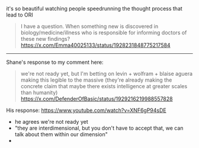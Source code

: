 it's so beautiful watching people speedrunning the thought process that lead to ORI

> I have a question. When something new is discovered in biology/medicine/illness who is responsible for informing doctors of these new findings?
https://x.com/Emma40025133/status/1928231848775217584

----

Shane's response to my comment here:

> we're not ready yet, but I'm betting on levin + wolfram + blaise aguera making this legible to the massive (they're already making the concrete claim that maybe there exists intelligence at greater scales than humanity)
> https://x.com/DefenderOfBasic/status/1929216219988557828

His response: https://www.youtube.com/watch?v=XNF6gP94sDE

- he agrees we're not ready yet
- "they are interdimensional, but you don't have to accept that, we can talk about them within our dimension"
- 